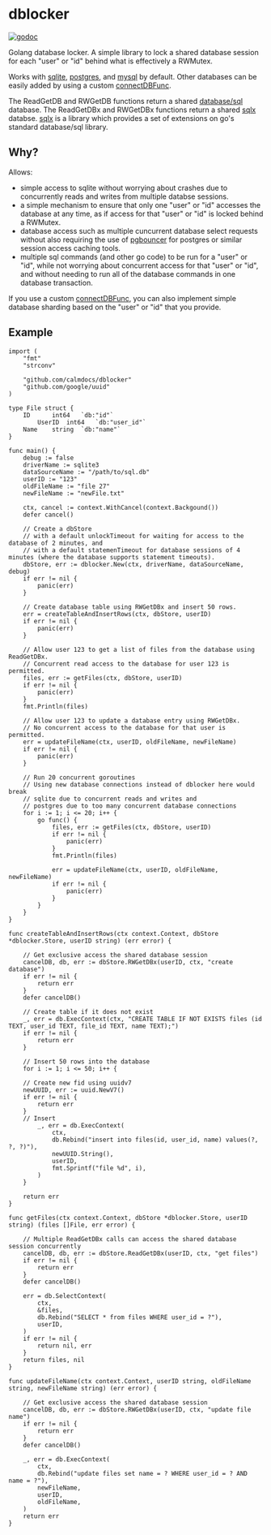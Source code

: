 # dblocker

[![godoc](https://godoc.org/github.com/calmdocs/dblocker?status.svg)](https://godoc.org/github.com/calmdocs/dblocker)

Golang database locker.  A simple library to lock a shared database session for each "user" or "id" behind what is effectively a RWMutex. 

Works with [sqlite](github.com/mattn/go-sqlite3), [postgres](github.com/lib/pq), and [mysql](github.com/go-sql-driver/mysql) by default.  Other databases can be easily added by using a custom [connectDBFunc](https://godoc.org/github.com/calmdocs/dblocker).

The ReadGetDB and RWGetDB functions return a shared [database/sql](https://pkg.go.dev/database/sql) database.  The ReadGetDBx and RWGetDBx functions return a shared [sqlx](github.com/jmoiron/sqlx) databse.  [sqlx](github.com/jmoiron/sqlx) is a library which provides a set of extensions on go's standard database/sql library.

## Why?

Allows:
- simple access to sqlite without worrying about crashes due to concurrently reads and writes from multiple databse sessions.
- a simple mechanism to ensure that only one "user" or "id" accesses the database at any time, as if access for that "user" or "id" is locked behind a RWMutex.
- database access such as multiple cuncurrent database select requests without also requiring the use of [pgbouncer](https://www.pgbouncer.org) for postgres or similar session access caching tools.
- multiple sql commands (and other go code) to be run for a "user" or "id", while not worrying about concurrent access for that "user" or "id", and without needing to run all of the database commands in one database transaction.

If you use a custom [connectDBFunc](https://godoc.org/github.com/calmdocs/dblocker), you can also implement simple database sharding based on the "user" or "id" that you provide.

## Example
```
import (
    "fmt"
    "strconv"

    "github.com/calmdocs/dblocker"
    "github.com/google/uuid"
)

type File struct {
	ID      int64   `db:"id"`
    	UserID  int64   `db:"user_id"`
	Name    string  `db:"name"`
}

func main() {
    debug := false
    driverName := sqlite3
    dataSourceName := "/path/to/sql.db"
    userID := "123"
    oldFileName := "file 27"
    newFileName := "newFile.txt"

    ctx, cancel := context.WithCancel(context.Backgound())
    defer cancel()

    // Create a dbStore
    // with a default unlockTimeout for waiting for access to the database of 2 minutes, and
    // with a default statemenTimeout for database sessions of 4 minutes (where the database supports statement timeouts).
    dbStore, err := dblocker.New(ctx, driverName, dataSourceName, debug)
    if err != nil {
        panic(err)
    }

    // Create database table using RWGetDBx and insert 50 rows.
    err = createTableAndInsertRows(ctx, dbStore, userID)
    if err != nil {
        panic(err)
    }

    // Allow user 123 to get a list of files from the database using ReadGetDBx.
    // Concurrent read access to the database for user 123 is permitted.
    files, err := getFiles(ctx, dbStore, userID)
    if err != nil {
        panic(err)
    }
    fmt.Println(files)
    
    // Allow user 123 to update a database entry using RWGetDBx.
    // No concurrent access to the database for that user is permitted.
    err = updateFileName(ctx, userID, oldFileName, newFileName)
    if err != nil {
        panic(err)
    }

    // Run 20 concurrent goroutines
    // Using new database connections instead of dblocker here would break
    // sqlite due to concurrent reads and writes and
    // postgres due to too many concurrent database connections
    for i := 1; i <= 20; i++ {
        go func() {
            files, err := getFiles(ctx, dbStore, userID)
            if err != nil {
                panic(err)
            }
            fmt.Println(files)

            err = updateFileName(ctx, userID, oldFileName, newFileName)
            if err != nil {
                panic(err)
            }
        }
    }
}

func createTableAndInsertRows(ctx context.Context, dbStore *dblocker.Store, userID string) (err error) {

    // Get exclusive access the shared database session
    cancelDB, db, err := dbStore.RWGetDBx(userID, ctx, "create database")
    if err != nil {
        return err
    }
    defer cancelDB()

    // Create table if it does not exist
    _, err = db.ExecContext(ctx, "CREATE TABLE IF NOT EXISTS files (id TEXT, user_id TEXT, file_id TEXT, name TEXT);")
    if err != nil {
        return err
    }

    // Insert 50 rows into the database
    for i := 1; i <= 50; i++ {

	// Create new fid using uuidv7
	newUUID, err := uuid.NewV7()
	if err != nil {
		return err
	}
	// Insert
        _, err = db.ExecContext(
            ctx,
            db.Rebind("insert into files(id, user_id, name) values(?, ?, ?)"),
            newUUID.String(),
            userID,
            fmt.Sprintf("file %d", i),
        )
    }

    return err
}

func getFiles(ctx context.Context, dbStore *dblocker.Store, userID string) (files []File, err error) {

    // Multiple ReadGetDBx calls can access the shared database session concurrently
    cancelDB, db, err := dbStore.ReadGetDBx(userID, ctx, "get files")
    if err != nil {
        return err
    }
    defer cancelDB()

    err = db.SelectContext(
        ctx,
        &files,
        db.Rebind("SELECT * from files WHERE user_id = ?"),
        userID,
    )
    if err != nil {
        return nil, err
    }
    return files, nil
}

func updateFileName(ctx context.Context, userID string, oldFileName string, newFileName string) (err error) {
    
    // Get exclusive access the shared database session
    cancelDB, db, err := dbStore.RWGetDBx(userID, ctx, "update file name")
    if err != nil {
        return err
    }
    defer cancelDB()

    _, err = db.ExecContext(
        ctx,
        db.Rebind("update files set name = ? WHERE user_id = ? AND name = ?"),
        newFileName,
        userID,
        oldFileName,
    )
    return err
}
```
